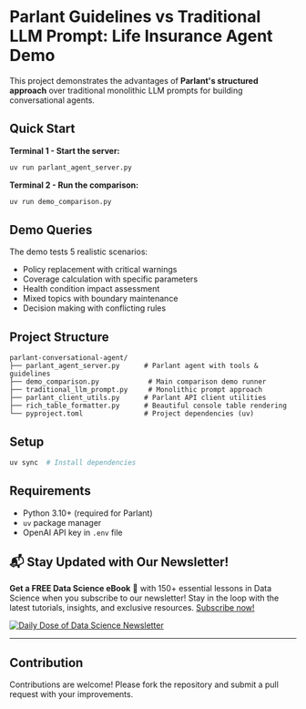 # Parlant Guidelines vs Traditional LLM Prompt: Life Insurance Agent Demo

This project demonstrates the advantages of **Parlant's structured approach** over traditional monolithic LLM prompts for building conversational agents.

## Quick Start

**Terminal 1 - Start the server:**
```bash
uv run parlant_agent_server.py
```

**Terminal 2 - Run the comparison:**
```bash
uv run demo_comparison.py
```

## Demo Queries

The demo tests 5 realistic scenarios:
- Policy replacement with critical warnings
- Coverage calculation with specific parameters  
- Health condition impact assessment
- Mixed topics with boundary maintenance
- Decision making with conflicting rules

## Project Structure

```
parlant-conversational-agent/
├── parlant_agent_server.py      # Parlant agent with tools & guidelines
├── demo_comparison.py            # Main comparison demo runner
├── traditional_llm_prompt.py     # Monolithic prompt approach
├── parlant_client_utils.py      # Parlant API client utilities
├── rich_table_formatter.py      # Beautiful console table rendering
└── pyproject.toml               # Project dependencies (uv)
```

## Setup

```bash
uv sync  # Install dependencies
```

## Requirements

- Python 3.10+ (required for Parlant)
- `uv` package manager
- OpenAI API key in `.env` file

## 📬 Stay Updated with Our Newsletter!
**Get a FREE Data Science eBook** 📖 with 150+ essential lessons in Data Science when you subscribe to our newsletter! Stay in the loop with the latest tutorials, insights, and exclusive resources. [Subscribe now!](https://join.dailydoseofds.com)

[![Daily Dose of Data Science Newsletter](https://github.com/patchy631/ai-engineering/blob/main/resources/join_ddods.png)](https://join.dailydoseofds.com)

---

## Contribution

Contributions are welcome! Please fork the repository and submit a pull request with your improvements. 

